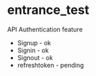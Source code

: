# entrance_test
API Authentication feature
- Signup - ok
- Signin - ok
- Signout - ok
- refreshtoken - pending
